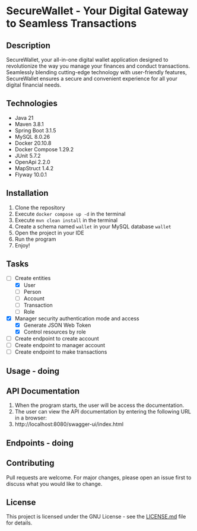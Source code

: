 # SecureWallet - Your Digital Gateway to Seamless Transactions

## Description

SecureWallet, your all-in-one digital wallet application designed to revolutionize the way you manage your finances and
conduct transactions. Seamlessly blending cutting-edge technology with user-friendly features, SecureWallet ensures a
secure and convenient experience for all your digital financial needs.

## Technologies
* Java 21
* Maven 3.8.1
* Spring Boot 3.1.5
* MySQL 8.0.26
* Docker 20.10.8
* Docker Compose 1.29.2
* JUnit 5.7.2
* OpenApi 2.2.0
* MapStruct 1.4.2
* Flyway 10.0.1

## Installation
1. Clone the repository
2. Execute `docker compose up -d` in the terminal
3. Execute `mvn clean install` in the terminal
4. Create a schema named `wallet` in your MySQL database `wallet`
5. Open the project in your IDE
6. Run the program
7. Enjoy!

## Tasks

- [ ] Create entities
  - [X] User
  - [ ] Person
  - [ ] Account
  - [ ] Transaction
  - [ ] Role
- [X] Manager security authentication mode and access
  - [X] Generate JSON Web Token
  - [X] Control resources by role 
- [ ] Create endpoint to create account
- [ ] Create endpoint to manager account
- [ ] Create endpoint to make transactions

## Usage - doing

## API Documentation
1. When the program starts, the user will be access the documentation.
2. The user can view the API documentation by entering the following URL in a browser:
3. http://localhost:8080/swagger-ui/index.html

## Endpoints - doing

## Contributing
Pull requests are welcome. For major changes, please open an issue first to discuss what you would like to change.

## License
This project is licensed under the GNU License - see the [LICENSE.md](LICENSE.md) file for details.
